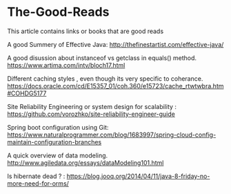 # The-Good-Reads
This article contains links or books that are good reads

A good Summery of Effective Java: http://thefinestartist.com/effective-java/

A good disussion about instanceof vs getclass in equals() method. https://www.artima.com/intv/bloch17.html

Different caching styles , even though its  very specific to coherance. https://docs.oracle.com/cd/E15357_01/coh.360/e15723/cache_rtwtwbra.htm#COHDG5177

Site Reliability Engineering or system design for scalability : https://github.com/vorozhko/site-reliability-engineer-guide

Spring boot configuration using Git: https://www.naturalprogrammer.com/blog/1683997/spring-cloud-config-maintain-configuration-branches

A quick overview of data modeling. http://www.agiledata.org/essays/dataModeling101.html

Is hibernate dead  ? :  https://blog.jooq.org/2014/04/11/java-8-friday-no-more-need-for-orms/
